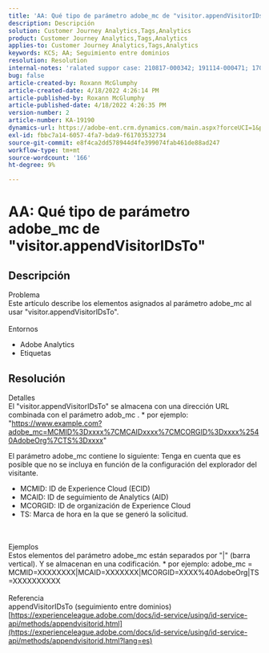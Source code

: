 ```yaml
---
title: 'AA: Qué tipo de parámetro adobe_mc de "visitor.appendVisitorIDsTo"'
description: Descripción
solution: Customer Journey Analytics,Tags,Analytics
product: Customer Journey Analytics,Tags,Analytics
applies-to: Customer Journey Analytics,Tags,Analytics
keywords: KCS; AA; Seguimiento entre dominios
resolution: Resolution
internal-notes: 'ralated suppor case: 210817-000342; 191114-000471; 170123-000011; 220408-000014'
bug: false
article-created-by: Roxann McGlumphy
article-created-date: 4/18/2022 4:26:14 PM
article-published-by: Roxann McGlumphy
article-published-date: 4/18/2022 4:26:35 PM
version-number: 2
article-number: KA-19190
dynamics-url: https://adobe-ent.crm.dynamics.com/main.aspx?forceUCI=1&pagetype=entityrecord&etn=knowledgearticle&id=937d8042-34bf-ec11-983e-0022480abde0
exl-id: fbbc7a14-6057-4fa7-bda9-f61703532734
source-git-commit: e8f4ca2dd578944d4fe399074fab461de88ad247
workflow-type: tm+mt
source-wordcount: '166'
ht-degree: 9%

---
```


# AA: Qué tipo de parámetro adobe_mc de &quot;visitor.appendVisitorIDsTo&quot;

## Descripción

Problema<br>
Este artículo describe los elementos asignados al parámetro adobe_mc al usar &quot;visitor.appendVisitorIDsTo&quot;.
<br><br>Entornos<br>
- Adobe Analytics
- Etiquetas



## Resolución

Detalles<br>
El &quot;visitor.appendVisitorIDsTo&quot; se almacena con una dirección URL combinada con el parámetro adob_mc .
\* por ejemplo: &quot;https://www.example.com?adobe_mc=MCMID%3Dxxxx%7CMCAIDxxxx%7CMCORGID%3Dxxxx%2540AdobeOrg%7CTS%3Dxxxx&quot;

El parámetro adobe_mc contiene lo siguiente:
Tenga en cuenta que es posible que no se incluya en función de la configuración del explorador del visitante.

- MCMID: ID de Experience Cloud (ECID)
- MCAID: ID de seguimiento de Analytics (AID)
- MCORGID: ID de organización de Experience Cloud
- TS: Marca de hora en la que se generó la solicitud.

<br><br>Ejemplos<br>
Estos elementos del parámetro adobe_mc están separados por &quot;|&quot; (barra vertical). Y se almacenan en una codificación.
\* por ejemplo: adobe_mc = MCMID=XXXXXXXX|MCAID=XXXXXXX|MCORGID=XXXX%40AdobeOrg|TS=XXXXXXXXXX
<br><br>Referencia<br>
appendVisitorIDsTo (seguimiento entre dominios)
[https://experienceleague.adobe.com/docs/id-service/using/id-service-api/methods/appendvisitorid.html](https://experienceleague.adobe.com/docs/id-service/using/id-service-api/methods/appendvisitorid.html?lang=es)
